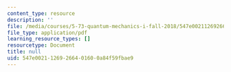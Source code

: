 ```yaml
---
content_type: resource
description: ''
file: /media/courses/5-73-quantum-mechanics-i-fall-2018/547e00211269266401600a84f59fbae9_MIT5_73F18_Lec21.pdf
file_type: application/pdf
learning_resource_types: []
resourcetype: Document
title: null
uid: 547e0021-1269-2664-0160-0a84f59fbae9
---
```

